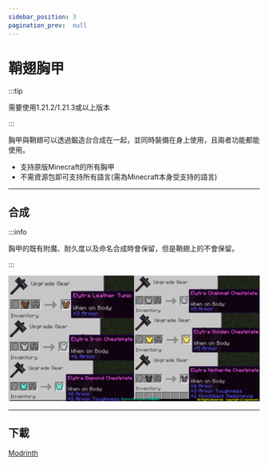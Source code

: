 ```yaml
---
sidebar_position: 3
pagination_prev:  null 
---
```


# 鞘翅胸甲

:::tip

需要使用1.21.2/1.21.3或以上版本

:::

胸甲與鞘翅可以透過鍛造台合成在一起，並同時裝備在身上使用，且兩者功能都能使用。

- 支持原版Minecraft的所有胸甲
- 不需資源包即可支持所有語言(需為Minecraft本身受支持的語言)

---
## 合成

:::info

胸甲的既有附魔、耐久度以及命名合成時會保留，但是鞘翅上的不會保留。

:::

![craft](./img/craft.png)

---
## 下載

<a className="button button--success button--lg" target="_blank" href="https://modrinth.com/datapack/elytra_chestplate">Modrinth</a>